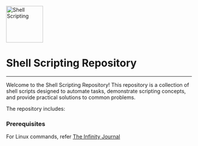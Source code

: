 <img src="https://runcode-app-public.s3.amazonaws.com/images/bash-shell-script-online-editor-compiler.original.png" alt="Shell Scripting" width=100></img>
# Shell Scripting Repository

---

Welcome to the Shell Scripting Repository! This repository is a collection of shell scripts designed to automate tasks, demonstrate scripting concepts, and provide practical solutions to common problems.

The repository includes:

### Prerequisites
For Linux commands, refer [The Infinity Journal](https://github.com/Soham-Wadekar/the-infinity-journal/blob/main/linux/linux-commands.md)

<!-- ## Basics
- File Permissions
- Variables and Constants

## Intermediates
- Conditional Statements
- Loops
- Functions
- User Inputs
- File Handling
- Process Management
- Scheduling Tasks

## Advanced 
- Advanced File Handling
- Arrays
- Debugging Scripts
- Exit Codes and Error Handling
- Regular Expressions (RegEx)
- Networking
- Advanced Text Processing and Manipulation
- Subshells and Process Substitution
- Signals and Traps -->
